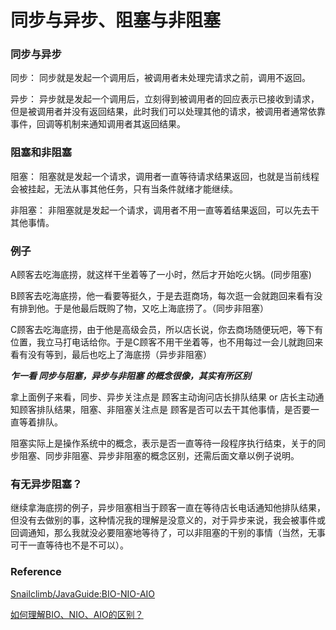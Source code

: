 
# 同步与异步、阻塞与非阻塞

### 同步与异步

同步： 同步就是发起一个调用后，被调用者未处理完请求之前，调用不返回。

异步： 异步就是发起一个调用后，立刻得到被调用者的回应表示已接收到请求，但是被调用者并没有返回结果，此时我们可以处理其他的请求，被调用者通常依靠事件，回调等机制来通知调用者其返回结果。

### 阻塞和非阻塞

阻塞： 阻塞就是发起一个请求，调用者一直等待请求结果返回，也就是当前线程会被挂起，无法从事其他任务，只有当条件就绪才能继续。

非阻塞： 非阻塞就是发起一个请求，调用者不用一直等着结果返回，可以先去干其他事情。

### 例子

A顾客去吃海底捞，就这样干坐着等了一小时，然后才开始吃火锅。(同步阻塞)

B顾客去吃海底捞，他一看要等挺久，于是去逛商场，每次逛一会就跑回来看有没有排到他。于是他最后既购了物，又吃上海底捞了。（同步非阻塞）

C顾客去吃海底捞，由于他是高级会员，所以店长说，你去商场随便玩吧，等下有位置，我立马打电话给你。于是C顾客不用干坐着等，也不用每过一会儿就跑回来看有没有等到，最后也吃上了海底捞（异步非阻塞）

***乍一看 同步与阻塞，异步与非阻塞 的概念很像，其实有所区别***

拿上面例子来看，同步、异步关注点是 顾客主动询问店长排队结果 or 店长主动通知顾客排队结果，阻塞、非阻塞关注点是 顾客是否可以去干其他事情，是否要一直等着排队。

阻塞实际上是操作系统中的概念，表示是否一直等待一段程序执行结束，关于的同步阻塞、同步非阻塞、异步非阻塞的概念区别，还需后面文章以例子说明。

### 有无异步阻塞？

继续拿海底捞的例子，异步阻塞相当于顾客一直在等待店长电话通知他排队结果，但没有去做别的事，这种情况我的理解是没意义的，对于异步来说，我会被事件或回调通知，那么我就没必要阻塞地等待了，可以非阻塞的干别的事情（当然，无事可干一直等待也不是不可以）。

### Reference

[Snailclimb/JavaGuide:BIO-NIO-AIO](https://github.com/Snailclimb/JavaGuide/blob/master/docs/java/BIO-NIO-AIO.md)

[如何理解BIO、NIO、AIO的区别？](https://juejin.im/post/5dbba5df6fb9a0204a08ae55)
